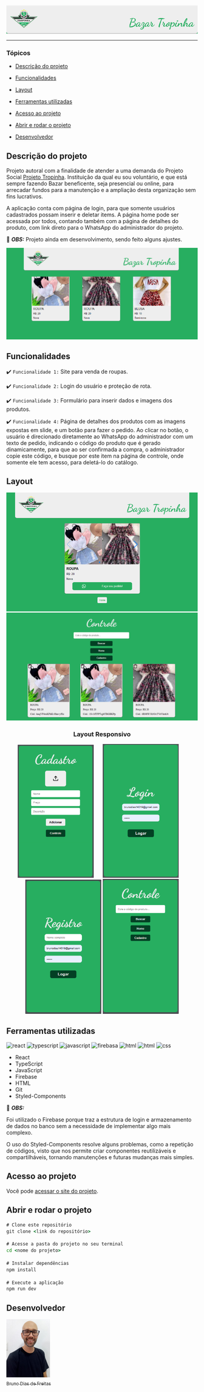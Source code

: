 ![logo](./src/images/logo.png)

<hr>

### Tópicos

- [Descrição do projeto](#descrição-do-projeto)

- [Funcionalidades](#funcionalidades)

- [Layout](#layout)

- [Ferramentas utilizadas](#ferramentas-utilizadas)

- [Acesso ao projeto](#acesso-ao-projeto)

- [Abrir e rodar o projeto](#abrir-e-rodar-o-projeto)

- [Desenvolvedor](#desenvolvedor)

## Descrição do projeto
Projeto autoral com a finalidade de atender a uma demanda do Projeto Social [Projeto Tropinha](https://projetotropinha.org/). Instituição da qual eu sou voluntário, e que está sempre fazendo Bazar beneficente, seja presencial ou online, para arrecadar fundos para a manutenção e a ampliação desta organização sem fins lucrativos.

A aplicação conta com página de login, para que somente usuários cadastrados possam inserir e deletar items. A página home pode ser acessada por todos, contando também com a página de detalhes do produto, com link direto para o WhatsApp do administrador do projeto.

🎈 <i><b>OBS:</b></i> Projeto ainda em desenvolvimento, sendo feito alguns ajustes.

<p align="justify">

  
![layout página principal](./src/images/main_page.png)

</p>

## Funcionalidades

:heavy_check_mark: `Funcionalidade 1:` Site para venda de roupas.

:heavy_check_mark: `Funcionalidade 2:` Login do usuário e proteção de rota.

:heavy_check_mark: `Funcionalidade 3:` Formulário para inserir dados e imagens dos produtos.

:heavy_check_mark: `Funcionalidade 4:` Página de detalhes dos produtos com as imagens expostas em slide, e um botão para fazer o pedido. Ao clicar no botão, o usuário é direcionado diretamente ao WhatsApp do administrador com um texto de pedido, indicando o código do produto que é gerado dinamicamente, para que ao ser confirmada a compra, o administrador copie este código, e busque por este item na página de controle, onde somente ele tem acesso, para deletá-lo do catálogo.

## Layout

<div align="center">

![layout página](./src/images/products.png)
![layout página](./src/images/products2.png)

### Layout Responsivo

<img style='width:200px;  margin-right: 20px' src='./src/images/responsive1.png' alt='layout responsivo para celular'> <img style='width:200px;  margin-right: 20px' src='./src/images/responsive2.png' alt='layout responsivo para celular'> <img style='width:200px' src='./src/images/responsive3.png' alt='layout responsivo para celular'> <img style='width:200px' src='./src/images/responsive4.png' alt='layout responsivo para celular'>

  </div>

###

## Ferramentas utilizadas

<img src="https://cdn.jsdelivr.net/gh/devicons/devicon@latest/icons/react/react-original.svg" alt="react" width="40" height="40"/> <img src="https://cdn.jsdelivr.net/gh/devicons/devicon@latest/icons/typescript/typescript-plain.svg" alt="typescript" width="40" height="40"/> <img src="https://cdn.jsdelivr.net/gh/devicons/devicon@latest/icons/javascript/javascript-plain.svg" alt="javascript" width="40" height="40"/> <img src="https://cdn.jsdelivr.net/gh/devicons/devicon@latest/icons/firebase/firebase-original.svg" alt="firebasa" width="40" height="40"/> <img src="https://cdn.jsdelivr.net/gh/devicons/devicon@latest/icons/html5/html5-original.svg" alt="html" width="40" height="40"/> <img src="https://cdn.jsdelivr.net/gh/devicons/devicon@latest/icons/git/git-original.svg" alt="html" width="40" height="40"/> <img src="https://cdn.jsdelivr.net/gh/devicons/devicon@latest/icons/css3/css3-plain.svg" alt="css" width="40" height="40"/> 

- React
- TypeScript
- JavaScript
- Firebase
- HTML
- Git
- Styled-Components

🎈 <i><b>OBS:</b></i> 

Foi utilizado o Firebase porque traz a estrutura de login e armazenamento de dados no banco sem a necessidade de implementar algo mais complexo.

O uso do Styled-Components resolve alguns problemas, como a repetição de códigos, visto que nos permite criar componentes reutilizáveis e compartilháveis, tornando manutenções e futuras mudanças mais simples.     

###

## Acesso ao projeto

Você pode [acessar o site do projeto](https://bazar-online-tropinha.vercel.app/).

## Abrir e rodar o projeto

```cmd
# Clone este repositório
git clone <link do repositório>

# Acesse a pasta do projeto no seu terminal
cd <nome do projeto>

# Instalar dependências
npm install

# Execute a aplicação
npm run dev
```

## Desenvolvedor

[<img src="./src/images/image_official.jpg" width=115><br><sub>Bruno Dias de Freitas</sub>](https://www.linkedin.com/in/brunodias-dev)
